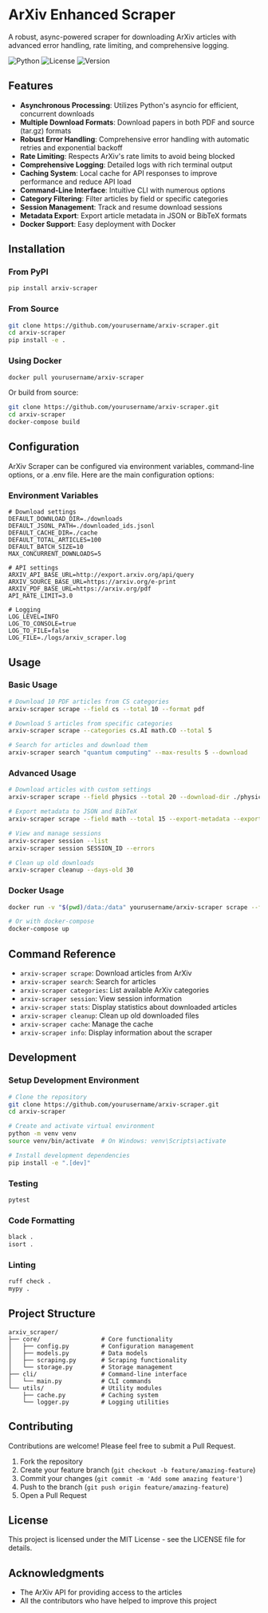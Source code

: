 # ArXiv Enhanced Scraper

A robust, async-powered scraper for downloading ArXiv articles with advanced error handling, rate limiting, and comprehensive logging.

![Python](https://img.shields.io/badge/python-3.8%2B-blue)
![License](https://img.shields.io/badge/license-MIT-green)
![Version](https://img.shields.io/badge/version-3.0.0-orange)

## Features

- **Asynchronous Processing**: Utilizes Python's asyncio for efficient, concurrent downloads
- **Multiple Download Formats**: Download papers in both PDF and source (tar.gz) formats
- **Robust Error Handling**: Comprehensive error handling with automatic retries and exponential backoff
- **Rate Limiting**: Respects ArXiv's rate limits to avoid being blocked
- **Comprehensive Logging**: Detailed logs with rich terminal output
- **Caching System**: Local cache for API responses to improve performance and reduce API load
- **Command-Line Interface**: Intuitive CLI with numerous options
- **Category Filtering**: Filter articles by field or specific categories
- **Session Management**: Track and resume download sessions
- **Metadata Export**: Export article metadata in JSON or BibTeX formats
- **Docker Support**: Easy deployment with Docker

## Installation

### From PyPI

```bash
pip install arxiv-scraper
```

### From Source

```bash
git clone https://github.com/yourusername/arxiv-scraper.git
cd arxiv-scraper
pip install -e .
```

### Using Docker

```bash
docker pull yourusername/arxiv-scraper
```

Or build from source:

```bash
git clone https://github.com/yourusername/arxiv-scraper.git
cd arxiv-scraper
docker-compose build
```

## Configuration

ArXiv Scraper can be configured via environment variables, command-line options, or a .env file. Here are the main configuration options:

### Environment Variables

```
# Download settings
DEFAULT_DOWNLOAD_DIR=./downloads
DEFAULT_JSONL_PATH=./downloaded_ids.jsonl
DEFAULT_CACHE_DIR=./cache
DEFAULT_TOTAL_ARTICLES=100
DEFAULT_BATCH_SIZE=10
MAX_CONCURRENT_DOWNLOADS=5

# API settings
ARXIV_API_BASE_URL=http://export.arxiv.org/api/query
ARXIV_SOURCE_BASE_URL=https://arxiv.org/e-print
ARXIV_PDF_BASE_URL=https://arxiv.org/pdf
API_RATE_LIMIT=3.0

# Logging
LOG_LEVEL=INFO
LOG_TO_CONSOLE=true
LOG_TO_FILE=false
LOG_FILE=./logs/arxiv_scraper.log
```

## Usage

### Basic Usage

```bash
# Download 10 PDF articles from CS categories
arxiv-scraper scrape --field cs --total 10 --format pdf

# Download 5 articles from specific categories
arxiv-scraper scrape --categories cs.AI math.CO --total 5

# Search for articles and download them
arxiv-scraper search "quantum computing" --max-results 5 --download
```

### Advanced Usage

```bash
# Download articles with custom settings
arxiv-scraper scrape --field physics --total 20 --download-dir ./physics_papers --format both --max-concurrent 8

# Export metadata to JSON and BibTeX
arxiv-scraper scrape --field math --total 15 --export-metadata --export-bibtex

# View and manage sessions
arxiv-scraper session --list
arxiv-scraper session SESSION_ID --errors

# Clean up old downloads
arxiv-scraper cleanup --days-old 30
```

### Docker Usage

```bash
docker run -v "$(pwd)/data:/data" yourusername/arxiv-scraper scrape --field cs --total 10

# Or with docker-compose
docker-compose up
```

## Command Reference

- `arxiv-scraper scrape`: Download articles from ArXiv
- `arxiv-scraper search`: Search for articles
- `arxiv-scraper categories`: List available ArXiv categories
- `arxiv-scraper session`: View session information
- `arxiv-scraper stats`: Display statistics about downloaded articles
- `arxiv-scraper cleanup`: Clean up old downloaded files
- `arxiv-scraper cache`: Manage the cache
- `arxiv-scraper info`: Display information about the scraper

## Development

### Setup Development Environment

```bash
# Clone the repository
git clone https://github.com/yourusername/arxiv-scraper.git
cd arxiv-scraper

# Create and activate virtual environment
python -m venv venv
source venv/bin/activate  # On Windows: venv\Scripts\activate

# Install development dependencies
pip install -e ".[dev]"
```

### Testing

```bash
pytest
```

### Code Formatting

```bash
black .
isort .
```

### Linting

```bash
ruff check .
mypy .
```

## Project Structure

```
arxiv_scraper/
├── core/                 # Core functionality
│   ├── config.py         # Configuration management
│   ├── models.py         # Data models
│   ├── scraping.py       # Scraping functionality
│   └── storage.py        # Storage management
├── cli/                  # Command-line interface
│   └── main.py           # CLI commands
└── utils/                # Utility modules
    ├── cache.py          # Caching system
    └── logger.py         # Logging utilities
```

## Contributing

Contributions are welcome! Please feel free to submit a Pull Request.

1. Fork the repository
2. Create your feature branch (`git checkout -b feature/amazing-feature`)
3. Commit your changes (`git commit -m 'Add some amazing feature'`)
4. Push to the branch (`git push origin feature/amazing-feature`)
5. Open a Pull Request

## License

This project is licensed under the MIT License - see the LICENSE file for details.

## Acknowledgments

- The ArXiv API for providing access to the articles
- All the contributors who have helped to improve this project
